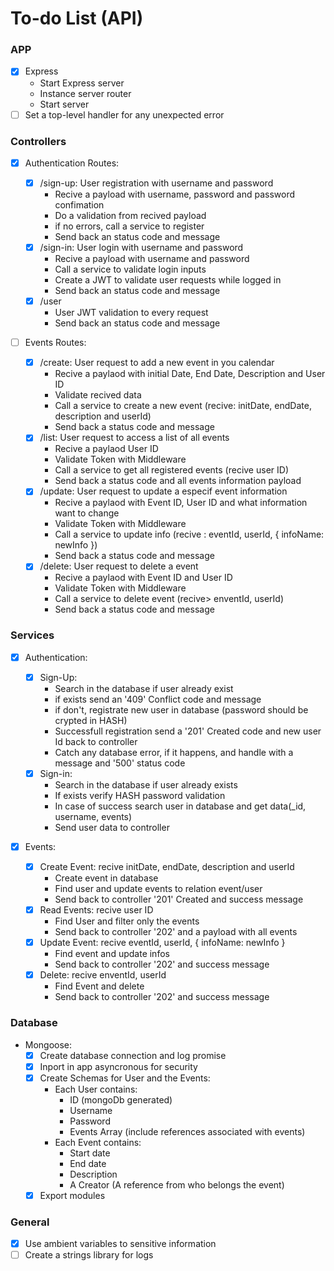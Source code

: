 # To-do List (API)

### APP

- [x] Express
  - Start Express server
  - Instance server router
  - Start server
- [ ] Set a top-level handler for any unexpected error

### Controllers

- [x] Authentication Routes:

  - [x] /sign-up: User registration with username and password
    - Recive a payload with username, password and password confimation
    - Do a validation from recived payload
    - if no errors, call a service to register
    - Send back an status code and message
  - [x] /sign-in: User login with username and password
    - Recive a payload with username and password
    - Call a service to validate login inputs
    - Create a JWT to validate user requests while logged in
    - Send back an status code and message
  - [x] /user
    - User JWT validation to every request
    - Send back an status code and message

- [ ] Events Routes:
  - [x] /create: User request to add a new event in you calendar
    - Recive a paylaod with initial Date, End Date, Description and User ID
    - Validate recived data
    - Call a service to create a new event (recive: initDate, endDate, description and userId)
    - Send back a status code and message
  - [x] /list: User request to access a list of all events
    - Recive a paylaod User ID
    - Validate Token with Middleware
    - Call a service to get all registered events (recive user ID)
    - Send back a status code and all events information payload
  - [x] /update: User request to update a especif event information
    - Recive a paylaod with Event ID, User ID and what information want to change
    - Validate Token with Middleware
    - Call a service to update info (recive : eventId, userId, { infoName: newInfo })
    - Send back a status code and message
  - [x] /delete: User request to delete a event
    - Recive a paylaod with Event ID and User ID
    - Validate Token with Middleware
    - Call a service to delete event (recive> enventId, userId)
    - Send back a status code and message

### Services

- [x] Authentication:

  - [x] Sign-Up:
    - Search in the database if user already exist
    - if exists send an '409' Conflict code and message
    - if don't, registrate new user in database (password should be crypted in HASH)
    - Successfull registration send a '201' Created code and new user Id back to controller
    - Catch any database error, if it happens, and handle with a message and '500' status code
  - [x] Sign-in:
    - Search in the database if user already exists
    - If exists verify HASH password validation
    - In case of success search user in database and get data(\_id, username, events)
    - Send user data to controller

- [x] Events:

  - [x] Create Event: recive initDate, endDate, description and userId
    - Create event in database
    - Find user and update events to relation event/user
    - Send back to controller '201' Created and success message
  - [x] Read Events: recive user ID
    - Find User and filter only the events
    - Send back to controller '202' and a payload with all events
  - [x] Update Event: recive eventId, userId, { infoName: newInfo }
    - Find event and update infos
    - Send back to controller '202' and success message
  - [x] Delete: recive enventId, userId
    - Find Event and delete
    - Send back to controller '202' and success message

### Database

- Mongoose:
  - [x] Create database connection and log promise
  - [x] Inport in app asyncronous for security
  - [x] Create Schemas for User and the Events:
    - Each User contains:
      - ID (mongoDb generated)
      - Username
      - Password
      - Events Array (include references associated with events)
    - Each Event contains:
      - Start date
      - End date
      - Description
      - A Creator (A reference from who belongs the event)
  - [x] Export modules

### General

- [x] Use ambient variables to sensitive information
- [ ] Create a strings library for logs
